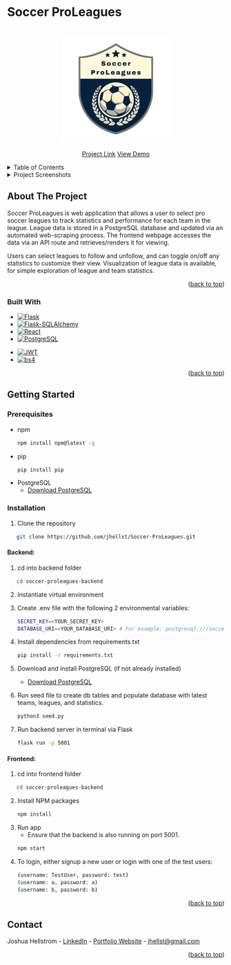 <a name="readme-top"></a>

<!-- PROJECT SHIELDS -->
<!--
*** I'm using markdown "reference style" links for readability.
*** Reference links are enclosed in brackets [ ] instead of parentheses ( ).
*** See the bottom of this document for the declaration of the reference variables
*** for contributors-url, forks-url, etc. This is an optional, concise syntax you may use.
*** https://www.markdownguide.org/basic-syntax/#reference-style-links
-->
<!-- [![Contributors][contributors-shield]][contributors-url] -->
<!-- [![Forks][forks-shield]][forks-url] -->
<!-- [![Stargazers][stars-shield]][stars-url] -->
<!-- [![Issues][issues-shield]][issues-url] -->
<!-- [![MIT License][license-shield]][license-url] -->
<!-- [![LinkedIn][linkedin-shield]][linkedin-url] -->

# Soccer ProLeagues

<!-- PROJECT LOGO -->
<br />
<div align="center">
  <a href="https://github.com/jhellst/Soccer-ProLeagues">
    <img src="src/images/logo.svg" alt="Logo" width="250" height="250">
  </a>

  <!-- <h1 align="center">Soccer ProLeagues</h1> -->

  <p align="center">
    <a href="https://soccer-proleagues.onrender.com/">Project Link</a>
    <a href="https://drive.google.com/file/d/1f4TY-bUpUCd3NxmW6aM77AFWh1wnQlIA/view?usp=sharing">View Demo</a>
  </p>
</div>



<!-- TABLE OF CONTENTS -->
<details>
  <summary>Table of Contents</summary>
  <ol>
    <li>
      <a href="#about-the-project">About The Project</a>
      <ul>
        <li><a href="#built-with">Built With</a></li>
      </ul>
    </li>
    <li>
      <a href="#getting-started">Getting Started</a>
      <ul>
        <li><a href="#prerequisites">Prerequisites</a></li>
        <li><a href="#installation">Installation</a></li>
      </ul>
    </li>
    <li><a href="#contact">Contact</a></li>
  </ol>
</details>

<details>
  <summary>Project Screenshots</summary>
<ul>
    <li>
      <div>Homepage</div>
      <img src="soccer-proleagues-frontend/src/images/readme/1 - homepage.png" alt="Soccer ProLeagues Homepage" width="800" height="500">
    </li>
    <li>
      <div>League Pages</div>
      <img src="soccer-proleagues-frontend/src/images/readme/2 - allLeagues.png" alt="All Leagues" width="800" height="500">
      <img src="soccer-proleagues-frontend/src/images/readme/3 - followedLeagues.png" alt="Followed Leagues" width="800" height="500">
      <img src="soccer-proleagues-frontend/src/images/readme/5 - leagueTable.png" alt="League Table" width="800" height="500">
    </li>
    <li>
      <div>Team Pages</div>
      <img src="soccer-proleagues-frontend/src/images/readme/6 - allTeams.png" alt="All Teams" width="800" height="500">
      <img src="soccer-proleagues-frontend/src/images/readme/7 - followedTeams.png" alt="Followed Teams" width="800" height="500">
      <img src="soccer-proleagues-frontend/src/images/readme/4 - singleTeamPage.png" alt="Single Team Page" width="800" height="500">
    </li>

  </ul>
</details>


<!-- ABOUT THE PROJECT -->
## About The Project

<!-- [![Product Name Screen Shot][product-screenshot]](https://example.com) -->

Soccer ProLeagues is web application that allows a user to select pro soccer leagues to track statistics and performance for each team in the league. League data is stored in a PostgreSQL database and updated via an automated web-scraping process. The frontend webpage accesses the data via an API route and retrieves/renders it for viewing.

Users can select leagues to follow and unfollow, and can toggle on/off any statistics to customize their view. Visualization of league data is available, for simple exploration of league and team statistics.

<!-- Frontend Located Here: -->

<!-- Here's why:
* Your time should be focused on creating something amazing. A project that solves a problem and helps others
* You shouldn't be doing the same tasks over and over like creating a README from scratch
* You should implement DRY principles to the rest of your life :smile:

Of course, no one template will serve all projects since your needs may be different. So I'll be adding more in the near future. You may also suggest changes by forking this repo and creating a pull request or opening an issue. Thanks to all the people have contributed to expanding this template! -->


<p align="right">(<a href="#readme-top">back to top</a>)</p>



### Built With

<!-- This section should list any major frameworks/libraries used to bootstrap your project. Leave any add-ons/plugins for the acknowledgements section. Here are a few examples. -->

* [![Flask][Flask]][Flask-url]
* [![Flask-SQLAlchemy][Flask-SQLAlchemy]][Flask-SQLAlchemy-url]
* [![React][React.js]][React-url]
* [![PostgreSQL][PostgreSQL]][PostgreSQL-url]
<!-- * [![Chart.js][Chart.js]][Chart.js-url] -->
* [![JWT][JWT]][JWT-url]
* [![bs4][bs4]][bs4-url]


<p align="right">(<a href="#readme-top">back to top</a>)</p>

[Flask]: https://img.shields.io/badge/Flask-000000?style=for-the-badge&logo=flask&logoColor=white
[Flask-url]: https://flask.palletsprojects.com/en/3.0.x/
[Flask-SQLAlchemy]: https://img.shields.io/badge/Flask%20SQLAlchemy-%23D71F00?style=flat&logo=sqlalchemy
[Flask-SQLAlchemy-url]: https://flask-sqlalchemy.palletsprojects.com/
[PostgreSQL]: https://img.shields.io/badge/PostgreSQL-316192?style=for-the-badge&logo=postgresql&logoColor=white
[PostgreSQL-url]: https://www.postgresql.org/
[React.js]: https://img.shields.io/badge/React-20232A?style=for-the-badge&logo=react&logoColor=61DAFB
[React-url]: https://reactjs.org/
[Docker]: (https://img.shields.io/badge/Docker-2496ED?logo=docker&logoColor=fff)
[Docker-url]: https://www.docker.com/
<!-- [Chart.js]: https://img.shields.io/badge/chart.js-F5788D.svg?style=for-the-badge&logo=chart.js&logoColor=white
[Chart.js-url]: https://www.chartjs.org/ -->
<!-- [bs4]: -->
[bs4-url]: https://beautiful-soup-4.readthedocs.io/en/latest/
[JWT]: https://img.shields.io/badge/JWT-black?style=for-the-badge&logo=JSON%20web%20tokens
[JWT-url]: https://www.npmjs.com/package/jsonwebtoken

<!-- GETTING STARTED -->
## Getting Started

<!-- This is an example of how you may give instructions on setting up your project locally.
To get a local copy up and running follow these simple example steps. -->

### Prerequisites

* npm
  ```sh
  npm install npm@latest -g
  ```
* pip
  ```sh
  pip install pip
  ```
* PostgreSQL
    - [Download PostgreSQL](https://www.postgresql.org/download/)
<!-- This is an example of how to list things you need to use the software and how to install them. -->

### Installation
1. Clone the repository
```sh
   git clone https://github.com/jhellst/Soccer-ProLeagues.git
   ```

#### Backend:

1. cd into backend folder
```sh
   cd soccer-proleagues-backend
   ```
2. Instantiate virtual environment
3. Create .env file with the following 2 environmental variables:
   ```sh
   SECRET_KEY=<YOUR_SECRET_KEY>
   DATABASE_URI=<YOUR_DATABASE_URI> # For example: postgresql:///soccer_proleagues
   ```
4. Install dependencies from requirements.txt
   ```sh
   pip install -r requirements.txt
   ```
5. Download and install PostgreSQL (if not already installed)
    - [Download PostgreSQL](https://www.postgresql.org/download/)

6. Run seed file to create db tables and populate database with latest teams, leagues, and statistics.
   ```sh
   python3 seed.py
   ```
7. Run backend server in terminal via Flask
   ```sh
   flask run -p 5001
   ```

#### Frontend:

1. cd into frontend folder
```sh
   cd soccer-proleagues-backend
   ```
2. Install NPM packages
   ```sh
   npm install
   ```
3. Run app
    - Ensure that the backend is also running on port 5001.
   ```sh
   npm start
   ```
4. To login, either signup a new user or login with one of the test users:
   ```sh
   (username: TestUser, password: test)
   (username: a, password: a)
   (username: b, password: b)
   ```

<p align="right">(<a href="#readme-top">back to top</a>)</p>



<!-- USAGE EXAMPLES -->
<!-- ## Usage -->

<!-- Use this space to show useful examples of how a project can be used. Additional screenshots, code examples and demos work well in this space. You may also link to more resources.

_For more examples, please refer to the [Documentation](https://example.com)_

<p align="right">(<a href="#readme-top">back to top</a>)</p> -->



<!-- ROADMAP -->
<!-- ## Roadmap -->

<!-- - [x] Add Changelog
- [x] Add back to top links
- [ ] Add Additional Templates w/ Examples
- [ ] Add "components" document to easily copy & paste sections of the readme
- [ ] Multi-language Support
    - [ ] Chinese
    - [ ] Spanish -->

<!-- See the [open issues](https://github.com/othneildrew/Best-README-Template/issues) for a full list of proposed features (and known issues). -->

<!-- <p align="right">(<a href="#readme-top">back to top</a>)</p> -->



<!-- CONTRIBUTING -->
<!-- ## Contributing

Contributions are what make the open source community such an amazing place to learn, inspire, and create. Any contributions you make are **greatly appreciated**.

If you have a suggestion that would make this better, please fork the repo and create a pull request. You can also simply open an issue with the tag "enhancement".
Don't forget to give the project a star! Thanks again!

1. Fork the Project
2. Create your Feature Branch (`git checkout -b feature/AmazingFeature`)
3. Commit your Changes (`git commit -m 'Add some AmazingFeature'`)
4. Push to the Branch (`git push origin feature/AmazingFeature`)
5. Open a Pull Request -->

<!-- <p align="right">(<a href="#readme-top">back to top</a>)</p> -->



<!-- LICENSE -->
<!-- ## License -->

<!-- Distributed under the MIT License. See `LICENSE.txt` for more information. -->

<!-- <p align="right">(<a href="#readme-top">back to top</a>)</p> -->



<!-- CONTACT -->
## Contact

Joshua Hellstrom - [LinkedIn](https://www.linkedin.com/in/joshua-hellstrom/) - [Portfolio Website](https://joshua-hellstrom.surge.sh/) - jhellst@gmail.com

<!-- <p align="right">(<a href="#readme-top">back to top</a>)</p> -->



<!-- ACKNOWLEDGMENTS -->
<!-- ## Acknowledgments -->

<!-- Use this space to list resources you find helpful and would like to give credit to. I've included a few of my favorites to kick things off!

* [Choose an Open Source License](https://choosealicense.com)
* [GitHub Emoji Cheat Sheet](https://www.webpagefx.com/tools/emoji-cheat-sheet)
* [Malven's Flexbox Cheatsheet](https://flexbox.malven.co/)
* [Malven's Grid Cheatsheet](https://grid.malven.co/)
* [Img Shields](https://shields.io)
* [GitHub Pages](https://pages.github.com)
* [Font Awesome](https://fontawesome.com)
* [React Icons](https://react-icons.github.io/react-icons/search) -->

<p align="right">(<a href="#readme-top">back to top</a>)</p>




<!-- MARKDOWN LINKS & IMAGES -->
<!-- https://www.markdownguide.org/basic-syntax/#reference-style-links -->
<!-- [contributors-shield]: https://img.shields.io/github/contributors/othneildrew/Best-README-Template.svg?style=for-the-badge
[contributors-url]: https://github.com/jhellst/Soccer-ProLeagues/graphs/contributors
[forks-shield]: https://img.shields.io/github/forks/othneildrew/Best-README-Template.svg?style=for-the-badge
[forks-url]: https://github.com/jhellst/Soccer-ProLeagues/forks
[stars-shield]: https://img.shields.io/github/stars/othneildrew/Best-README-Template.svg?style=for-the-badge
[stars-url]: https://github.com/jhellst/Soccer-ProLeagues/stargazers
[issues-shield]: https://img.shields.io/github/issues/othneildrew/Best-README-Template.svg?style=for-the-badge
[issues-url]: https://github.com/jhellst/Soccer-ProLeagues/issues -->
[linkedin-shield]: https://img.shields.io/badge/-LinkedIn-black.svg?style=for-the-badge&logo=linkedin&colorB=555
[linkedin-url]: https://www.linkedin.com/in/joshua-hellstrom/

[Flask]: https://img.shields.io/badge/Flask-000000?style=for-the-badge&logo=flask&logoColor=white
[Flask-url]: https://flask.palletsprojects.com/en/3.0.x/
[Flask-SQLAlchemy]: https://img.shields.io/badge/Flask%20SQLAlchemy-%23D71F00?style=flat&logo=sqlalchemy
[Flask-SQLAlchemy-url]: https://flask-sqlalchemy.palletsprojects.com/
[PostgreSQL]: https://img.shields.io/badge/PostgreSQL-316192?style=for-the-badge&logo=postgresql&logoColor=white
[PostgreSQL-url]: https://www.postgresql.org/
[React.js]: https://img.shields.io/badge/React-20232A?style=for-the-badge&logo=react&logoColor=61DAFB
[React-url]: https://reactjs.org/
[Chart.js]: https://img.shields.io/badge/chart.js-F5788D.svg?style=for-the-badge&logo=chart.js&logoColor=white
[Chart.js-url]: https://www.chartjs.org/
[bs4]: https://img.shields.io/badge/Beautiful%20Soup%204-3b3b3b
[bs4-url]: https://beautiful-soup-4.readthedocs.io/en/latest/
[JWT]: https://img.shields.io/badge/JWT-black?style=for-the-badge&logo=JSON%20web%20tokens
[JWT-url]: https://www.npmjs.com/package/jsonwebtoken